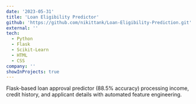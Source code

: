 ```yaml
---
date: '2023-05-31'
title: 'Loan Eligibility Predictor'
github: 'https://github.com/nikittank/Loan-Eligibility-Prediction.git'
external: ''
tech:
  - Python
  - Flask
  - Scikit-Learn
  - HTML
  - CSS
company: ''
showInProjects: true
---
```


Flask-based loan approval predictor (88.5% accuracy) processing income, credit history, and applicant details with automated feature engineering.
